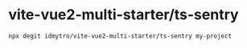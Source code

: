 # vite-vue2-multi-starter/ts-sentry

```
npx degit idmytro/vite-vue2-multi-starter/ts-sentry my-project
```

